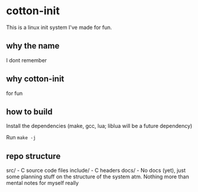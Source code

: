 # cotton-init

This is a linux init system I've made for fun.

## why the name
I dont remember

## why cotton-init
for fun

## how to build
Install the dependencies (make, gcc, lua; liblua will be a future dependency)

Run `make -j`

## repo structure

src/ - C source code files
include/ - C headers
docs/ - No docs (yet), just some planning stuff on the structure of the system atm. Nothing more than mental notes for myself really